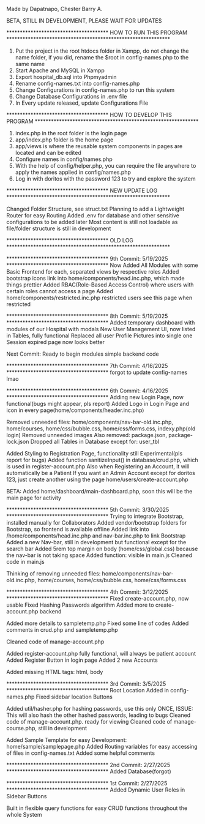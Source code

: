 Made by Dapatnapo, Chester Barry A.

BETA, STILL IN DEVELOPMENT, PLEASE WAIT FOR UPDATES

************************************** HOW TO RUN THIS PROGRAM *************************************************************
1. Put the project in the root htdocs folder in Xampp, do not change the name folder, if you did, rename the $root in config-names.php to the same name
2. Start Apache and MySQL in Xampp
3. Export hospital_db.sql into Phpmyadmin
4. Rename config-names.txt into config-names.php
5. Change Configurations in config-names.php to run this system
6. Change Database Configurations in .env file
7. In Every update released, update Configurations File


************************************** HOW TO DEVELOP THIS PROGRAM *************************************************************
1. index.php in the root folder is the login page
2. app/index.php folder is the home page
3. app/views is where the reusable system components in pages are located and can be edited
4. Configure names in config/names.php
5. With the help of config/helper.php, you can require the file anywhere to apply the names applied in config/names.php
6. Log in with doritos with the password 123 to try and explore the system



************************************** NEW UPDATE LOG *************************************************************

Changed Folder Structure, see struct.txt
Planning to add a Lightweight Router for easy Routing
Added .env for database and other sensitive configurations to be added later
Most content is still not loadable as file/folder structure is still in development


************************************** OLD LOG *************************************************************


************************************** 9th Commit: 5/19/2025 **************************************
Now Added All Modules with some Basic Frontend for each, separated views by respective roles
Added bootstrap icons link into home/components/head.inc.php, which made things prettier
Added RBAC(Role-Based Access Control) where users with certain roles cannot access a page
Added home/components/restricted.inc.php restricted users see this page when restricted


************************************** 8th Commit: 5/19/2025 **************************************
Added temporary dashboard with modules of our Hospital with modals
New User Management UI, now listed in Tables, fully functional
Replaced all user Profile Pictures into single one
Session expired page now looks better

Next Commit: Ready to begin modules simple backend code


************************************** 7th Commit: 4/16/2025 **************************************
forgot to update config-names lmao

************************************** 6th Commit: 4/16/2025 **************************************
Adding new Login Page, now functional(bugs might appear, pls report)
Added Logo in Login Page and icon in every page(home/components/header.inc.php)

Removed unneeded files: home/components/nav-bar-old.inc.php, home/courses, home/css/bubble.css, home/css/forms.css, indexy.php(old login)
Removed unneeded images
Also removed: package.json, package-lock.json
Dropped all Tables in Database except for: user_tbl

Added Styling to Registration Page, functionality still Experimental(pls report for bugs)
Added function sanitizeInput() in database/crud.php, which is used in register-account.php
Also when Registering an Account, it will automatically be a Patient
If you want an Admin Account except for doritos 123, just create another using the page home/users/create-account.php

BETA: Added home/dashboard/main-dashboard.php, soon this will be the main page for activity


************************************** 5th Commit: 3/30/2025 **************************************
Trying to integrate Bootstrap, installed manually for Collaborators
Added vendor/bootstrap folders for Bootstrap, so frontend is available offline
Added link into /home/components/head.inc.php and nav-bar.inc.php to link Bootstrap
Added a new Nav-bar, still in development but functional except for the search bar
Added 5rem top margin on body (home/css/global.css) because the nav-bar is not taking space
Added function: visible in main.js
Cleaned code in main.js

Thinking of removing unneeded files: home/components/nav-bar-old.inc.php, home/courses, home/css/bubble.css, home/css/forms.css


************************************** 4th Commit: 3/12/2025 **************************************
Fixed create-account.php, now usable
Fixed Hashing Passwords algorithm
Added more to create-account.php backend

Added more details to sampletemp.php
Fixed some line of codes
Added comments in crud.php and sampletemp.php

Cleaned code of manage-account.php

Added register-account.php fully functional, will always be patient account
Added Register Button in login page
Added 2 new Accounts

Added missing HTML tags: html, body


************************************** 3rd Commit: 3/5/2025 **************************************
Root Location Added in config-names.php
Fixed sidebar location Buttons


Added util/hasher.php for hashing passwords, use this only ONCE, ISSUE: This will also hash the other hashed passwords, leading to bugs
Cleaned code of manage-account.php. ready for viewing
Cleaned code of manage-course.php, still in development

Added Sample Template for easy Development: home/sample/samplepage.php
Added Routing variables for easy accessing of files in config-names.txt
Added some helpful comments


************************************** 2nd Commit: 2/27/2025 **************************************
Added Database(forgot)


************************************** 1st Commit: 2/27/2025 **************************************
Added Dynamic User Roles in Sidebar Buttons

Built in flexible query functions for easy CRUD functions throughout the whole System